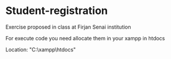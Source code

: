 # Student-registration
 Exercise proposed in class at Firjan Senai institution

For execute code you need allocate them in your xampp in htdocs

Location:
"C:\xampp\htdocs"
